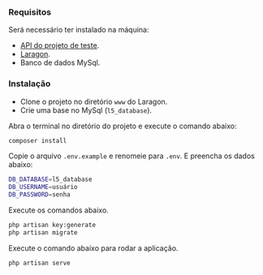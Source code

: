 ### Requisitos

Será necessário ter instalado na máquina:
- [API do projeto de teste](https://github.com/ejuniorls/teste-api-l5).
- [Laragon](https://laragon.org/download/).
- Banco de dados MySql.

### Instalação
- Clone o projeto no diretório `www` do Laragon.
- Crie uma base no MySql (`l5_database`).

Abra o terminal no diretório do projeto e execute o comando abaixo:
```bash
composer install
```
Copie o arquivo `.env.example` e renomeie para `.env`. E preencha os dados abaixo:

```bash
DB_DATABASE=l5_database
DB_USERNAME=usuário
DB_PASSWORD=senha
```
Execute os comandos abaixo.
```bash
php artisan key:generate
php artisan migrate
```

Execute o comando abaixo para rodar a aplicação.
```bash
php artisan serve
```
